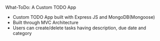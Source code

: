 What-ToDo: A Custom TODO App

- Custom TODO App built with Express JS and MongoDB(Mongoose)
- Built through MVC Architecture
- Users can create/delete tasks having description, due date and category

